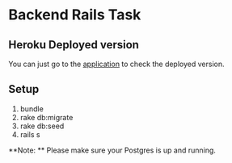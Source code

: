 # Backend Rails Task

## Heroku Deployed version

You can just go to the [application](http://h-task-be.herokuapp.com) to check the deployed version.

## Setup

1. bundle
2. rake db:migrate
3. rake db:seed
4. rails s

**Note: ** Please make sure your Postgres is up and running.
